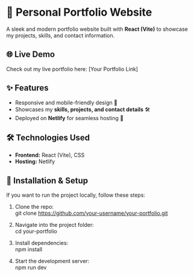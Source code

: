 # 🚀 Personal Portfolio Website  
A sleek and modern portfolio website built with **React (Vite)** to showcase my projects, skills, and contact information.  

## 🌐 Live Demo  
Check out my live portfolio here: [Your Portfolio Link]  

## ✨ Features  
- Responsive and mobile-friendly design 📱  
- Showcases my **skills, projects, and contact details** 🛠️  
- Deployed on **Netlify** for seamless hosting 🚀  

## 🛠️ Technologies Used  
- **Frontend:** React (Vite), CSS  
- **Hosting:** Netlify  

## 🔧 Installation & Setup  
If you want to run the project locally, follow these steps:  

1. Clone the repo:  
git clone https://github.com/your-username/your-portfolio.git  

2. Navigate into the project folder:  
cd your-portfolio  

3. Install dependencies:  
npm install  

4. Start the development server:  
npm run dev